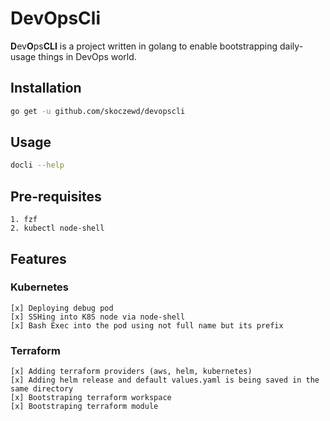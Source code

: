# DevOpsCli
**D**ev**O**ps**C****L****I** is a project written in golang to enable bootstrapping daily-usage things in DevOps world.

## Installation
```bash
go get -u github.com/skoczewd/devopscli
```

## Usage
```bash
docli --help
```
## Pre-requisites
    1. fzf
    2. kubectl node-shell 

## Features
### Kubernetes
    [x] Deploying debug pod
    [x] SSHing into K8S node via node-shell 
    [x] Bash Exec into the pod using not full name but its prefix

### Terraform
    [x] Adding terraform providers (aws, helm, kubernetes)
    [x] Adding helm release and default values.yaml is being saved in the same directory
    [x] Bootstraping terraform workspace
    [x] Bootstraping terraform module

